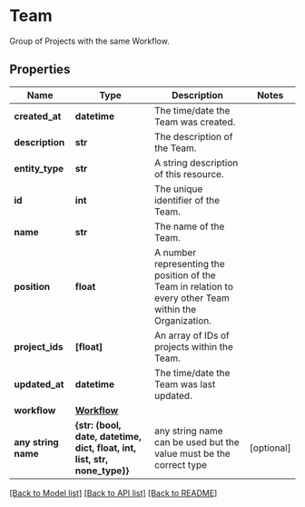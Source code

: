 # Team

Group of Projects with the same Workflow.
## Properties
Name | Type | Description | Notes
------------ | ------------- | ------------- | -------------
**created_at** | **datetime** | The time/date the Team was created. | 
**description** | **str** | The description of the Team. | 
**entity_type** | **str** | A string description of this resource. | 
**id** | **int** | The unique identifier of the Team. | 
**name** | **str** | The name of the Team. | 
**position** | **float** | A number representing the position of the Team in relation to every other Team within the Organization. | 
**project_ids** | **[float]** | An array of IDs of projects within the Team. | 
**updated_at** | **datetime** | The time/date the Team was last updated. | 
**workflow** | [**Workflow**](Workflow.md) |  | 
**any string name** | **{str: (bool, date, datetime, dict, float, int, list, str, none_type)}** | any string name can be used but the value must be the correct type | [optional]

[[Back to Model list]](../README.md#documentation-for-models) [[Back to API list]](../README.md#documentation-for-api-endpoints) [[Back to README]](../README.md)



